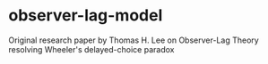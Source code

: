 # observer-lag-model
Original research paper by Thomas H. Lee on Observer-Lag Theory resolving Wheeler's delayed-choice paradox
